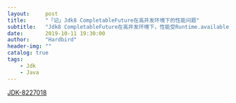 ```yaml
---
layout:     post
title:      "「记」Jdk8 CompletableFuture在高并发环境下的性能问题"
subtitle:   "Jdk8 CompletableFuture在高并发环境下，性能受Runtime.availableProcessors()影响"
date:       2019-10-11 19:30:00
author:     "Hardbird"
header-img: ""
catalog: true
tags:
    - Jdk
    - Java
---
```


[JDK-8227018](https://bugs.openjdk.java.net/browse/JDK-8227018)